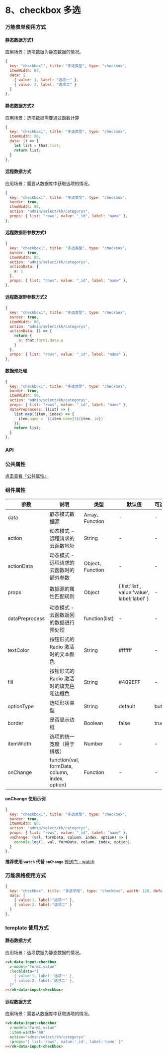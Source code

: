 # 8、checkbox 多选

### 万能表单使用方式

#### 静态数据方式1

应用场景：选项数据为静态数据的情况。

```js
{
  key: "checkbox1", title: "多选类型", type: "checkbox",
  itemWidth: 80,
  data: [
    { value: 1, label: "选项一" },
    { value: 2, label: "选项二" }
  ]
},
```

#### 静态数据方式2

应用场景：选项数据需要通过函数计算

```js
{
  key: "checkbox1", title: "多选类型", type: "checkbox",
  itemWidth: 80,
  data: () => {
    let list = that.list;
    return list;
  }
},
```

#### 远程数据方式

应用场景：需要从数据库中获取选项的情况。

```js
{
  key: "checkbox1", title: "多选类型", type: "checkbox",
  border: true,
  itemWidth: 80,
  action: "admin/select/kh/categorys",
  props: { list: "rows", value: "_id", label: "name" },
},
```

#### 远程数据带参数方式1

```js
{
  key: "checkbox1", title: "多选类型", type: "checkbox",
  border: true,
  itemWidth: 80,
  action: "admin/select/kh/categorys",
  actionData: {
    a: 1
  },
  props: { list: "rows", value: "_id", label: "name" },
},
```

#### 远程数据带参数方式2

```js
{
  key: "checkbox1", title: "多选类型", type: "checkbox",
  border: true,
  itemWidth: 80,
  action: "admin/select/kh/categorys",
  actionData: () => {
    return {
      a: that.form1.data.a
    }
  },
  props: { list: "rows", value: "_id", label: "name" },
},
```

#### 数据预处理

```js
{
  key: "checkbox1", title: "多选类型", type: "checkbox",
  border: true,
  itemWidth: 80,
  action: "admin/select/kh/categorys",
  props: { list: "rows", value: "_id", label: "name" },
  dataPreprocess: (list) => {
    list.map((item, index) => {
      item.name = `${item.name}(${item._id})`
    });
    return list;
  }
},
```

### API

### 公共属性

[点击查看『公共属性』](https://vkdoc.fsq.pub/admin/components/0%E3%80%81public.html)

### 组件属性

| 参数             | 说明                           | 类型    | 默认值  | 可选值 |
|------------------|-------------------------------|---------|--------|-------|
| data            | 静态模式数据源 | Array、Function  | - | -  |
| action          | 动态模式 - 远程请求的云函数地址 | String  | - | -  |
| actionData          | 动态模式 - 远程请求的云函数时的额外参数 | Object、Function  | - | -  |
| props          | 数据源的属性匹配规则 | Object  | { list:'list', value:'value', label:'label' } | -  |
| dataPreprocess          | 动态模式 - 云函数返回的数据进行预处理 | function(list)  | - | -  |
| textColor      | 按钮形式的 Radio 激活时的文本颜色 | String  | #ffffff | -  |
| fill      | 按钮形式的 Radio 激活时的填充色和边框色 | String  | #409EFF | -  |
| optionType        | 选项形状类型 | String  | default | button  |
| border          | 是否显示边框 | Boolean  | false| true |
| itemWidth          | 选项的统一宽度（用于排版） | Number  | - | -  |
| onChange          | function(val, formData, column, index, option) | Function  | -| -  |

#### onChange 使用示例

```js
{
  key: "checkbox1", title: "多选类型", type: "checkbox",
  border: true,
  itemWidth: 80,
  action: "admin/select/kh/categorys",
  props: { list: "rows", value: "_id", label: "name" },
  onChange: (val, formData, column, index, option) => {
    console.log(1, val, formData, column, index, option);
  }
},
```

**推荐使用 `watch` 代替 `onChange`** [传送门 - watch](https://vkdoc.fsq.pub/admin/components/0%E3%80%81public.html#watch-%E7%9B%91%E5%90%AC)

### 万能表格使用方式

```js
{ 
  key: "checkbox", title: "多选字段", type: "checkbox", width: 120, defaultValue: 1,
  data: [
    { value:1, label:"选项一" },
    { value:2, label:"选项二" }
  ]
},
```

### template 使用方式

#### 静态数据方式

应用场景：选项数据为静态数据的情况。

```html
<vk-data-input-checkbox
  v-model="form1.value"
  :localdata="[
    { value:1, label:'选项一' },
    { value:2, label:'选项二' },
  ]"
></vk-data-input-checkbox>
```

#### 远程数据方式

应用场景：需要从数据库中获取选项的情况。

```html
<vk-data-input-checkbox
  v-model="form1.value"
  :item-width="80"
  action="admin/select/kh/categorys"
  :props="{ list:'rows', value:'_id', label:'name' }"
></vk-data-input-checkbox>
```
